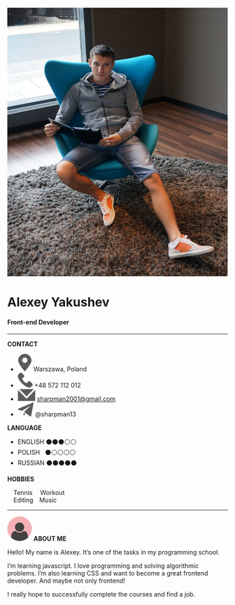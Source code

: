 ![My photo](assets/img/photo.jpg/)
# Alexey Yakushev
#### Front-end Developer
***
**CONTACT**

* ![mappic](assets/icons/map.svg/) Warszawa, Poland
* ![tel](assets/icons/tel.svg/) +48 572 112 012
* ![mail](assets/icons/mail.svg/) sharpman2001@gmail.com
* ![telegramm](assets/icons/gram.svg/) @sharpman13

**LANGUAGE**

* ENGLISH &#9899;&#9899;&#9899;&#9898;&#9898;
* POLISH &nbsp;&nbsp;&#9899;&#9898;&#9898;&#9898;&#9898;
* RUSSIAN &#9899;&#9899;&#9899;&#9899;&#9899;

**HOBBIES**

&#8195;Tennis &#8195;Workout  
&#8195;Editing&#8195;Music

***

![About](assets/icons/about.svg) **ABOUT ME**

Hello! My name is Alexey. It’s one of the tasks in my programming school.

I’m learning javascript. I love programming and solving
algorithmic problems. I’m also learning CSS and want to become a great frontend developer.
And maybe not only frontend!

I really hope to successfully complete the courses and find a job.